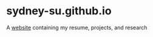 # sydney-su.github.io 
A [website](https://sydney-su.github.io) containing my resume, projects, and research
